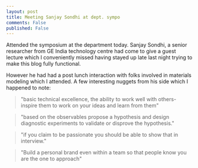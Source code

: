 ```yaml
---
layout: post
title: Meeting Sanjay Sondhi at dept. sympo
comments: False
published: False
---
```

Attended the symposium at the department today. Sanjay Sondhi, a senior
researcher from GE India technology centre had come to give a guest lecture which I
conveniently missed having stayed up late last night trying to make this blog fully
functional.

However he had had a post lunch interaction with folks involved in materials
modeling which I attended. A few interesting nuggets from his side which I happened to note:

>"basic technical excellence, the ability to work well with others-
>inspire them to work on your ideas and learn from them"

>"based on the observables propose a hypothesis and design diagnostic experiments
>to validate or disprove the hypothesis."

>"if you claim to be passionate you should be able to show that in interview."

>"Build a personal brand even within a team so that people know you are the one to approach"
